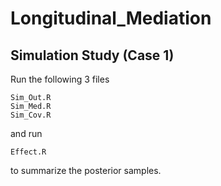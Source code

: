 # Longitudinal_Mediation

## Simulation Study (Case 1)
Run the following 3 files
```
Sim_Out.R
Sim_Med.R
Sim_Cov.R
```
and run
```
Effect.R
```
to summarize the posterior samples.

